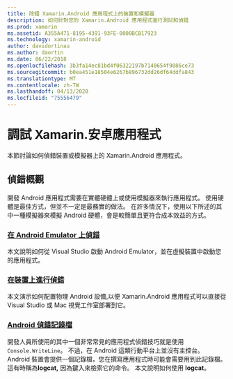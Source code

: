 ```yaml
---
title: 除錯 Xamarin.Android 應用程式上的裝置和模擬器
description: 如何針對您的 Xamarin.Android 應用程式進行測試和偵錯
ms.prod: xamarin
ms.assetid: A355A471-8195-4391-93FE-0000BCB17923
ms.technology: xamarin-android
author: davidortinau
ms.author: daortin
ms.date: 06/22/2018
ms.openlocfilehash: 3b3fa14ec81bd4f06322197b7140654f9086ce73
ms.sourcegitcommit: b0ea451e18504e6267b896732dd26df64ddfa843
ms.translationtype: MT
ms.contentlocale: zh-TW
ms.lasthandoff: 04/13/2020
ms.locfileid: "75556479"
---
```

# <a name="debug-xamarinandroid-apps"></a>調試 Xamarin.安卓應用程式

本節討論如何偵錯裝置或模擬器上的 Xamarin.Android 應用程式。

## <a name="debugging-overview"></a>偵錯概觀

開發 Android 應用程式需要在實體硬體上或使用模擬器來執行應用程式。 使用硬體是最佳方式，但並不一定是最務實的做法。 在許多情況下，使用以下所述的其中一種模擬器來模擬 Android 硬體，會是較簡單且更符合成本效益的方式。

### <a name="debugging-on-the-android-emulator"></a>[在 Android Emulator 上偵錯](~/android/deploy-test/debugging/debug-on-emulator.md)

本文說明如何從 Visual Studio 啟動 Android Emulator，並在虛擬裝置中啟動您的應用程式。

### <a name="debugging-on-a-device"></a>[在裝置上進行偵錯](~/android/deploy-test/debugging/debug-on-device.md)

本文演示如何配置物理 Android 設備,以便 Xamarin.Android 應用程式可以直接從 Visual Studio 或 Mac 視覺工作室部署到它。

### <a name="android-debug-log"></a>[Android 偵錯記錄檔](~/android/deploy-test/debugging/android-debug-log.md)

開發人員所使用的其中一個非常常見的應用程式偵錯技巧就是使用 `Console.WriteLine`。 不過，在 Android 這類行動平台上並沒有主控台。 Android 裝置會提供一個記錄檔，您在撰寫應用程式時可能會需要用到此記錄檔。 這有時稱為**logcat,** 因為鍵入來檢索它的命令。 本文說明如何使用 **logcat**。
